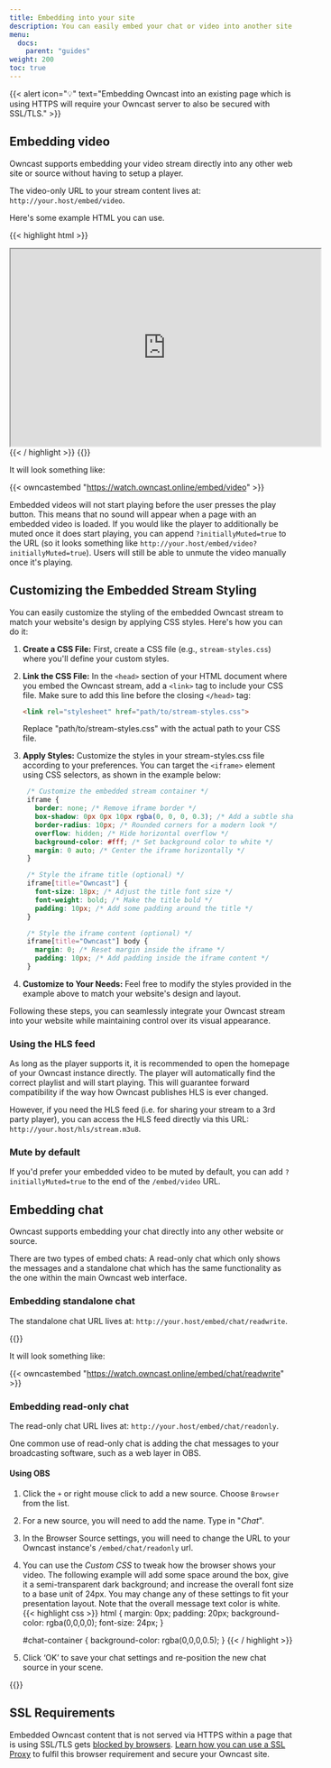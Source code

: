 ```yaml
---
title: Embedding into your site
description: You can easily embed your chat or video into another site.
menu:
  docs:
    parent: "guides"
weight: 200
toc: true
---
```


{{< alert icon="💡" text="Embedding Owncast into an existing page which is using HTTPS will require your Owncast server to also be secured with SSL/TLS." >}}

## Embedding video

Owncast supports embedding your video stream directly into any other web site or source without having to setup a player.

The video-only URL to your stream content lives at: `http://your.host/embed/video`.

Here's some example HTML you can use.

{{< highlight html >}}

<iframe
  src="https://your.host/embed/video"
  title="Owncast"
  height="350px" width="550px"
  referrerpolicy="origin"
  allowfullscreen>
</iframe>
{{< / highlight >}}
{{<versionsupport feature="embedding video" version="0.0.2">}}

It will look something like:

{{< owncastembed "https://watch.owncast.online/embed/video" >}}

Embedded videos will not start playing before the user presses the play button. This means that no sound will appear when a page with an embedded video is loaded. If you would like the player to additionally be muted once it does start playing, you can append `?initiallyMuted=true` to the URL (so it looks something like `http://your.host/embed/video?initiallyMuted=true`). Users will still be able to unmute the video manually once it's playing.

## Customizing the Embedded Stream Styling

You can easily customize the styling of the embedded Owncast stream to match your website's design by applying CSS styles. Here's how you can do it:

1. **Create a CSS File:** First, create a CSS file (e.g., `stream-styles.css`) where you'll define your custom styles.

2. **Link the CSS File:** In the `<head>` section of your HTML document where you embed the Owncast stream, add a `<link>` tag to include your CSS file. Make sure to add this line before the closing `</head>` tag:

   ```html
   <link rel="stylesheet" href="path/to/stream-styles.css">
   ```
   Replace "path/to/stream-styles.css" with the actual path to your CSS file.

3. **Apply Styles:** Customize the styles in your stream-styles.css file according to your preferences. You can target the `<iframe>` element using CSS selectors, as shown in the example below:
   ```css
    /* Customize the embedded stream container */
    iframe {
      border: none; /* Remove iframe border */
      box-shadow: 0px 0px 10px rgba(0, 0, 0, 0.3); /* Add a subtle shadow for depth */
      border-radius: 10px; /* Rounded corners for a modern look */
      overflow: hidden; /* Hide horizontal overflow */
      background-color: #fff; /* Set background color to white */
      margin: 0 auto; /* Center the iframe horizontally */
    }

    /* Style the iframe title (optional) */
    iframe[title="Owncast"] {
      font-size: 18px; /* Adjust the title font size */
      font-weight: bold; /* Make the title bold */
      padding: 10px; /* Add some padding around the title */
    }

    /* Style the iframe content (optional) */
    iframe[title="Owncast"] body {
      margin: 0; /* Reset margin inside the iframe */
      padding: 10px; /* Add padding inside the iframe content */
    }
   ```

4. **Customize to Your Needs:** Feel free to modify the styles provided in the example above to match your website's design and layout.

Following these steps, you can seamlessly integrate your Owncast stream into your website while maintaining control over its visual appearance.


### Using the HLS feed

As long as the player supports it, it is recommended to open the homepage of your Owncast instance directly.
The player will automatically find the correct playlist and will start playing.
This will guarantee forward compatibility if the way how Owncast publishes HLS is ever changed.

However, if you need the HLS feed (i.e. for sharing your stream to a 3rd party player), you can access the HLS feed directly via this URL: `http://your.host/hls/stream.m3u8`.

### Mute by default

If you'd prefer your embedded video to be muted by default, you can add `?initiallyMuted=true` to the end of the `/embed/video` URL.

## Embedding chat

Owncast supports embedding your chat directly into any other website or source.

There are two types of embed chats: A read-only chat which only shows the messages and a standalone chat which has the same functionality as the one within the main Owncast web interface.

### Embedding standalone chat

The standalone chat URL lives at: `http://your.host/embed/chat/readwrite`.

{{<versionsupport feature="embedding standalone chat" version="0.0.8">}}

It will look something like:

{{< owncastembed "https://watch.owncast.online/embed/chat/readwrite" >}}

### Embedding read-only chat

The read-only chat URL lives at: `http://your.host/embed/chat/readonly`.

One common use of read-only chat is adding the chat messages to your broadcasting software, such as a web layer in OBS.

#### Using OBS

1. Click the `+` or right mouse click to add a new source. Choose `Browser` from the list.
1. For a new source, you will need to add the name. Type in "_Chat_".
1. In the Browser Source settings, you will need to change the URL to your Owncast instance's `/embed/chat/readonly` url.
1. You can use the _Custom CSS_ to tweak how the browser shows your video. The following example will add some space around the box, give it a semi-transparent dark background; and increase the overall font size to a base unit of 24px. You may change any of these settings to fit your presentation layout. Note that the overall message text color is white.
   {{< highlight css >}}
   html {
   margin: 0px;
   padding: 20px;
   background-color: rgba(0,0,0,0);
   font-size: 24px;
   }

   #chat-container {
   background-color: rgba(0,0,0,0.5);
   }
   {{< / highlight >}}

1. Click ‘OK’ to save your chat settings and re-position the new chat source in your scene.

{{<versionsupport feature="embedding readonly chat" version="0.0.2">}}

## SSL Requirements

Embedded Owncast content that is not served via HTTPS within a page that is using SSL/TLS gets [blocked by browsers](https://developer.mozilla.org/en-US/docs/Web/Security/Mixed_content/How_to_fix_website_with_mixed_content). [Learn how you can use a SSL Proxy](/docs/sslproxies) to fulfil this browser requirement and secure your Owncast site.
